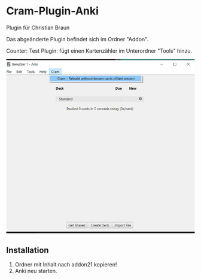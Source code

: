 # Cram-Plugin-Anki

Plugin für Christian Braun

Das abgeänderte Plugin befindet sich im Ordner "Addon".

Counter: Test Plugin: fügt einen Kartenzähler im Unterordner "Tools" hinzu.


![](Screenshot.png)
## Installation
1. Ordner mit Inhalt nach addon21 kopieren!
2. Anki neu starten.
